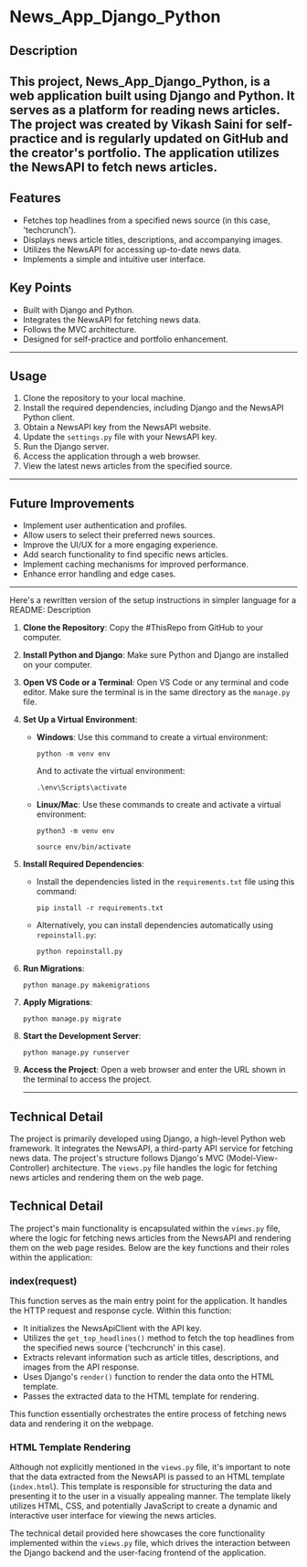 # News_App_Django_Python
 


## Description
This project, **News_App_Django_Python**, is a web application built using Django and Python. It serves as a platform for reading news articles. The project was created by Vikash Saini for self-practice and is regularly updated on GitHub and the creator's portfolio. The application utilizes the NewsAPI to fetch news articles.
-----------------------------------------------------
## Features
- Fetches top headlines from a specified news source (in this case, 'techcrunch').
- Displays news article titles, descriptions, and accompanying images.
- Utilizes the NewsAPI for accessing up-to-date news data.
- Implements a simple and intuitive user interface.

## Key Points
- Built with Django and Python.
- Integrates the NewsAPI for fetching news data.
- Follows the MVC architecture.
- Designed for self-practice and portfolio enhancement.
-----------------------------------------------------
## Usage
1. Clone the repository to your local machine.
2. Install the required dependencies, including Django and the NewsAPI Python client.
3. Obtain a NewsAPI key from the NewsAPI website.
4. Update the `settings.py` file with your NewsAPI key.
5. Run the Django server.
6. Access the application through a web browser.
7. View the latest news articles from the specified source.
-----------------------------------------------------
## Future Improvements
- Implement user authentication and profiles.
- Allow users to select their preferred news sources.
- Improve the UI/UX for a more engaging experience.
- Add search functionality to find specific news articles.
- Implement caching mechanisms for improved performance.
- Enhance error handling and edge cases.


-----------------------------------------------------


Here's a rewritten version of the setup instructions in simpler language for a README:
Description 
1. **Clone the Repository**: Copy the #ThisRepo from GitHub to your computer.

2. **Install Python and Django**: Make sure Python and Django are installed on your computer.

3. **Open VS Code or a Terminal**: Open VS Code or any terminal and code editor. Make sure the terminal is in the same directory as the `manage.py` file.

4. **Set Up a Virtual Environment**:
   - **Windows**: Use this command to create a virtual environment:
     ```
     python -m venv env
     ```
     And to activate the virtual environment:
     ```
     .\env\Scripts\activate
     ```
   - **Linux/Mac**: Use these commands to create and activate a virtual environment:
     ```
     python3 -m venv env
     ```
     ```
     source env/bin/activate
     ```

5. **Install Required Dependencies**:
   - Install the dependencies listed in the `requirements.txt` file using this command:
     ```
     pip install -r requirements.txt
     ```
   - Alternatively, you can install dependencies automatically using `repoinstall.py`:
     ```
     python repoinstall.py
     ```

6. **Run Migrations**:
   ```
   python manage.py makemigrations
   ```

7. **Apply Migrations**:
   ```
   python manage.py migrate
   ```

8. **Start the Development Server**:
   ```
   python manage.py runserver
   ```

9. **Access the Project**:
   Open a web browser and enter the URL shown in the terminal to access the project.

   -------------------------

## Technical Detail
The project is primarily developed using Django, a high-level Python web framework. It integrates the NewsAPI, a third-party API service for fetching news data. The project's structure follows Django's MVC (Model-View-Controller) architecture. The `views.py` file handles the logic for fetching news articles and rendering them on the web page.


## Technical Detail
The project's main functionality is encapsulated within the `views.py` file, where the logic for fetching news articles from the NewsAPI and rendering them on the web page resides. Below are the key functions and their roles within the application:

### index(request)
This function serves as the main entry point for the application. It handles the HTTP request and response cycle. Within this function:
- It initializes the NewsApiClient with the API key.
- Utilizes the `get_top_headlines()` method to fetch the top headlines from the specified news source ('techcrunch' in this case).
- Extracts relevant information such as article titles, descriptions, and images from the API response.
- Uses Django's `render()` function to render the data onto the HTML template.
- Passes the extracted data to the HTML template for rendering.

This function essentially orchestrates the entire process of fetching news data and rendering it on the webpage.

### HTML Template Rendering
Although not explicitly mentioned in the `views.py` file, it's important to note that the data extracted from the NewsAPI is passed to an HTML template (`index.html`). This template is responsible for structuring the data and presenting it to the user in a visually appealing manner. The template likely utilizes HTML, CSS, and potentially JavaScript to create a dynamic and interactive user interface for viewing the news articles.

The technical detail provided here showcases the core functionality implemented within the `views.py` file, which drives the interaction between the Django backend and the user-facing frontend of the application.

